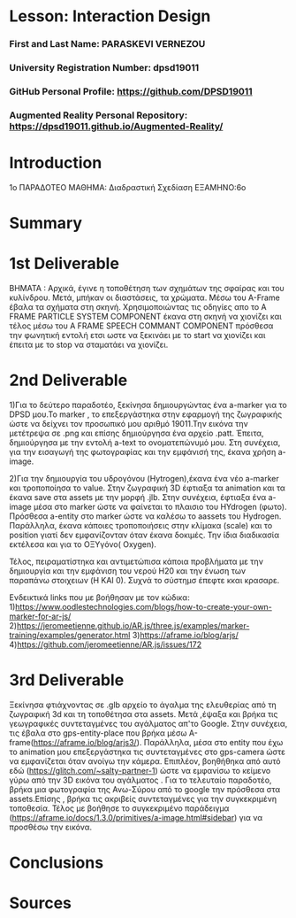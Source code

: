 # Lesson: Interaction Design

### First and Last Name: PARASKEVI VERNEZOU
### University Registration Number: dpsd19011
### GitHub Personal Profile: https://github.com/DPSD19011
### Augmented Reality Personal Repository: https://dpsd19011.github.io/Augmented-Reality/

# Introduction

1o ΠΑΡΑΔΟΤΕΟ
ΜΑΘΗΜΑ: Διαδραστική Σχεδίαση
ΕΞΑΜΗΝΟ:6o



# Summary


# 1st Deliverable
ΒΗΜΑΤΑ :
Αρχικά, έγινε η τοποθέτηση των σχημάτων της σφαίρας και του κυλίνδρου. Μετά, μπήκαν οι διαστάσεις, τα χρώματα. Μέσω του A-Frame έβαλα τα σχήματα στη σκηνή.
Χρησιμοποιώντας τις οδηγίες απο το A FRAME PARTICLE SYSTEM COMPONENT έκανα στη σκηνή να χιονίζει και τέλος μέσω του  A FRAME SPEECH COMMANT COMPONENT πρόσθεσα την φωνητική εντολή ετσι ωστε να ξεκινάει με το start να χιονίζει και  έπειτα με το stop να σταματάει να χιονίζει.



# 2nd Deliverable

1)Για το δεύτερο παραδοτέο, ξεκίνησα δημιουργώντας ένα a-marker για το DPSD μου.Το marker , το επεξεργάστηκα στην εφαρμογή της ζωγραφικής ώστε να δείχνει τον προσωπικό μου αριθμό 19011.Την εικόνα την μετέτρεψα σε .png και επίσης δημιούργησα ένα αρχείο .patt. Έπειτα, δημιούργησα με την εντολή a-text το ονοματεπώνυμό μου. Στη συνέχεια, για την εισαγωγή της φωτογραφίας και την εμφάνισή της, έκανα χρήση a-image.

2)Για την δημιουργία του υδρογόνου (Hytrogen),έκανα ένα νέο a-marker και τροποποίησα το value. Στην ζωγραφική 3D έφτιαξα τα animation και τα έκανα save στα assets με την μορφή .jlb. Στην συνέχεια, έφτιαξα ένα a-image μέσα στο marker ώστε να φαίνεται το πλαισιο του HYdrogen (φωτο). Πρόσθεσα a-entity στο marker ώστε να καλέσω το  aassets του Hydrogen. Παράλληλα, έκανα κάποιες τροποποιήσεις στην κλίμακα (scale) και το position γιατί δεν εμφανίζονταν όταν έκανα δοκιμές.
Την ίδια διαδικασία εκτέλεσα και για το ΟΞΥγόνο( Oxygen).

Τέλος, πειραματίστηκα και αντιμετώπισα κάποια προβλήματα με την δημιουργία και την εμφάνιση του νερού H20 και την ένωση των παραπάνω στοιχειων (H ΚΑΙ 0). 
Συχνά το σύστημσ έπεφτε κκαι κρασαρε.

Ενδεικτικά links που με βοήθησαν με τον κώδικα:
1)https://www.oodlestechnologies.com/blogs/how-to-create-your-own-marker-for-ar-js/
2)https://jeromeetienne.github.io/AR.js/three.js/examples/marker-training/examples/generator.html
3)https://aframe.io/blog/arjs/
4)https://github.com/jeromeetienne/AR.js/issues/172





# 3rd Deliverable 

Ξεκίνησα φτιάχνοντας σε .glb αρχείο το άγαλμα της ελευθερίας από τη ζωγραφική 3d και τη τοποθέτησα στα assets. Μετά ,έψαξα και βρήκα τις γεωγραφικές συντεταγμένες του αγάλματος απ'το Google. Στην συνέχεια, τις έβαλα στο gps-entity-place που βρήκα μέσω A-frame(https://aframe.io/blog/arjs3/). Παράλληλα, μέσα στο entity που έχω το animation μου επεξεργάστηκα τις συντεταγμένες στο gps-camera ώστε να εμφανίζεται όταν ανοίγω την κάμερα. Επιπλέον, βοηθήθηκα από  αυτό εδώ (https://glitch.com/~salty-partner-1) ώστε να εμφανίσω το κείμενο γύρω από την 3D εικόνα του αγάλματος .
Για το τελευταίο παραδοτέο, βρήκα μια φωτογραφία της Ανω-Σύρου από το google την πρόσθεσα στα assets.Επίσης , βρήκα τις ακριβείς συντεταγμένες για την συγκεκριμένη τοποθεσία. Τέλος με βοήθησε το συγκεκριμένο παράδειγμα (https://aframe.io/docs/1.3.0/primitives/a-image.html#sidebar) για να προσθέσω την εικόνα.



# Conclusions


# Sources
